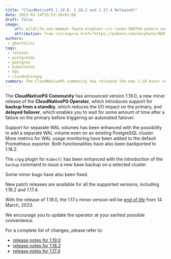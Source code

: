 ```yaml
---
title: "CloudNativePG 1.19.0, 1.18.2 and 1.17.4 Released!"
date: 2023-02-14T15:53:18+01:00
draft: false
image:
    url: wildlife-zoo-mammal-fauna-elephant-sri-lanka-988769-pxhere.com.jpg
    attribution: from <strong><a href="https://pxhere.com/en/photo/988769?utm_content=clipUser&utm_medium=referral&utm_source=pxhere">PxHere</a></strong>
authors:
 - gbartolini
tags:
 - release
 - postgresql
 - postgres
 - kubernetes
 - k8s
 - cloudnativepg
summary: The CloudNativePG community has released the new 1.19 minor version and a new update for the supported 1.18 and 1.17 versions of the CloudNativePG operator.
---
```

The **CloudNativePG Community** has announced version 1.19.0, a new minor
release of the **CloudNativePG Operator**, which introduces support for
**backup from a standby**, which reduces the I/O impact on the primary, and
**delayed failover**, which enables you to wait for some amount of time
after a failure on the primary before triggering an automated failover.

Support for separate WAL volumes has been enhanced with the possibility to add
a separate WAL volume even on an existing PostgreSQL cluster. More metrics for
WAL usage monitoring have been added to the default Prometheus exporter.
Both functionalities have also been backported to 1.18.2.

The `cnpg` plugin for `kubectl` has been enhanced with the introduction of the
`backup` command to issue a new base backup on a selected cluster.

Some minor bugs have also been fixed.

New patch releases are available for all the supported versions, including
1.18.2 and 1.17.4.

With the release of 1.19.0, the 1.17.x minor version will be
[end of life](https://cloudnative-pg.io/documentation/1.19/supported_releases/#support-status-of-cloudnativepg-releases)
from 14 March, 2023.

We encourage you to update the operator at your earliest possible convenience.

For a complete list of changes, please refer to:

- [release notes for 1.19.0](https://cloudnative-pg.io/documentation/1.19/release_notes/v1.19/)
- [release notes for 1.18.2](https://cloudnative-pg.io/documentation/1.18/release_notes/v1.18/)
- [release notes for 1.17.4](https://cloudnative-pg.io/documentation/1.17/release_notes/v1.17/)

<!--
# About CloudNativePg

[CloudNativePG](https://cloudnative-pg.io) is an open source Kubernetes Operator for PostgreSQL workloads that orchestrates the full life cycle of a PostgreSQL cluster, from bootstrapping and configuration, through high availability and connection routing, to backups and disaster recovery. CloudNativePG relies on PostgreSQL’s native streaming replication to distribute data across pods, nodes, and zones, using standard Kubernetes patterns. Replicas can be scaled up and down in a Kubernetes native manner, and the operator automatically and safely reconfigure replication as appropriate.
[CloudNativePG is a project originally created and supported by EDB](https://www.enterprisedb.com/products/cloud-native-postgresql-kubernetes-ha-clusters-k8s-containers-scalable).
-->
<!--
Tweet
Proud to announce #CloudNativePG 1.19.0, 1.18.2 and 1.17.4 are out! Update now!

Introducing backup from standby and delayed failover, enhancing support for WAL volumes.

Read more https://cloudnative-pg.io/blog/cloudnative-pg-1-19-0-released/!

#PostgreSQL #operator #Kubernetes #k8s #databases #postgres #oss
--->
